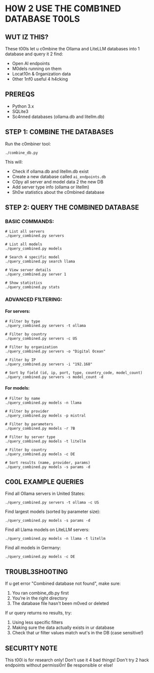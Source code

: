# H0W 2 USE THE C0MB1NED DATABASE T00LS

## WUT IZ THIS?

These t00ls let u c0mbine the Ollama and LiteLLM databases into 1 database and query it 2 find:
- Open AI endpoints
- M0dels running on them
- Locat10n & 0rganization data
- 0ther 1nf0 useful 4 h4cking

## PREREQS

- Python 3.x
- SQLite3
- Sc4nned databases (ollama.db and litellm.db)

## STEP 1: C0MBINE THE DATABASES

Run the c0mbiner tool:

```
./combine_db.py
```

This will:
- Check if ollama.db and litellm.db exist
- Create a new database called `ai_endpoints.db`
- C0py all server and model data 2 the new DB
- Add server type info (ollama or litellm)
- Sh0w statistics about the c0mbined database

## STEP 2: QUERY THE C0MBINED DATABASE

### BASIC C0MMANDS:

```
# List all servers
./query_combined.py servers

# List all models
./query_combined.py models  

# Search 4 specific model
./query_combined.py search llama

# View server details
./query_combined.py server 1

# Show statistics
./query_combined.py stats
```

### ADVANCED F1LTERING:

#### For servers:
```
# Filter by type
./query_combined.py servers -t ollama

# Filter by country
./query_combined.py servers -c US

# Filter by organization
./query_combined.py servers -o "Digital Ocean"

# Filter by IP
./query_combined.py servers -i "192.168"

# Sort by field (id, ip, port, type, country_code, model_count)
./query_combined.py servers -s model_count -d
```

#### For models:
```
# Filter by name
./query_combined.py models -n llama

# Filter by provider
./query_combined.py models -p mistral

# Filter by parameters
./query_combined.py models -r 7B

# Filter by server type
./query_combined.py models -t litellm

# Filter by country
./query_combined.py models -c DE

# Sort results (name, provider, params)
./query_combined.py models -s params -d
```

## C00L EXAMPLE QUERIES

Find all Ollama servers in United States:
```
./query_combined.py servers -t ollama -c US
```

Find largest models (sorted by parameter size):
```
./query_combined.py models -s params -d
```

Find all Llama models on LiteLLM servers:
```
./query_combined.py models -n llama -t litellm
```

Find all models in Germany:
```
./query_combined.py models -c DE
```

## TR0UBL3SH00TING

If u get error "Combined database not found", make sure:
1. You ran combine_db.py first
2. You're in the right directory
3. The database file hasn't been m0ved or deleted

If ur query returns no results, try:
1. Using less specific filters
2. Making sure the data actually exists in ur database
3. Check that ur filter values match wut's in the DB (case sensitive!)

## SECUR1TY N0TE

This t00l is for research only! Don't use it 4 bad things!
Don't try 2 hack endpoints without permissi0n!
Be responsible or else! 